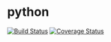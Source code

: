python
====

[![Build Status](https://travis-ci.org/speedrun/python.svg?branch=master)](https://travis-ci.org/speedrun/python) [![Coverage Status](https://coveralls.io/repos/github/speedrun/python/badge.svg?branch=master)](https://coveralls.io/github/speedrun/python?branch=master)
